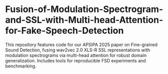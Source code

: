# Fusion-of-Modulation-Spectrogram-and-SSL-with-Multi-head-Attention-for-Fake-Speech-Detection
This repository features code for our APSIPA 2025 paper on Fine-grained Sound Detection, fusing wav2vec 2.0 XLS-R SSL representations with modulation spectrograms via multi-head attention for robust domain generalization. Includes tools for reproducible FSD experiments and benchmarking.
